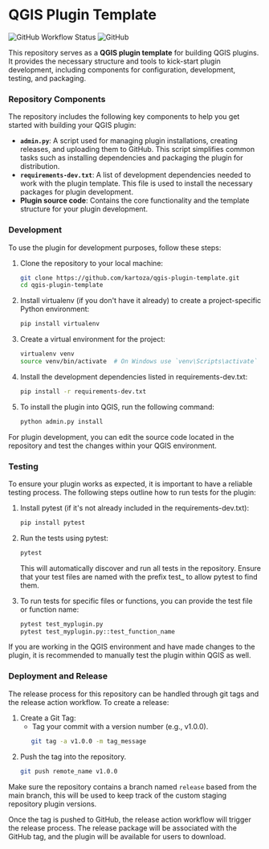 # QGIS Plugin Template

![GitHub Workflow Status](https://img.shields.io/github/actions/workflow/status/kartoza/qgis-plugin-template/ci.yml?branch=master)
![GitHub](https://img.shields.io/github/license/kartoza/qgis-plugin-template)

This repository serves as a **QGIS plugin template** for building QGIS plugins. It provides the necessary structure and tools to kick-start plugin development, including components for configuration, development, testing, and packaging.

### Repository Components

The repository includes the following key components to help you get started with building your QGIS plugin:

- **`admin.py`**: A script used for managing plugin installations, creating releases, and uploading them to GitHub. This script simplifies common tasks such as installing dependencies and packaging the plugin for distribution.
- **`requirements-dev.txt`**: A list of development dependencies needed to work with the plugin template. This file is used to install the necessary packages for plugin development.
- **Plugin source code**: Contains the core functionality and the template structure for your plugin development.

### Development

To use the plugin for development purposes, follow these steps:

1. Clone the repository to your local machine:
   ```bash
   git clone https://github.com/kartoza/qgis-plugin-template.git
   cd qgis-plugin-template
   
2. Install virtualenv (if you don't have it already) to create a project-specific Python environment:
   ```bash 
   pip install virtualenv
   ```
3. Create a virtual environment for the project:
    
    ```bash
    virtualenv venv
    source venv/bin/activate  # On Windows use `venv\Scripts\activate`
    ```

4. Install the development dependencies listed in requirements-dev.txt:
    
    ```bash
    pip install -r requirements-dev.txt
    ```

5. To install the plugin into QGIS, run the following command:
    
    ```bash
    python admin.py install
    ```
For plugin development, you can edit the source code located in the repository and 
test the changes within your QGIS environment.

### Testing
To ensure your plugin works as expected, it is important to have a reliable testing process. The following steps outline how to run tests for the plugin:

1. Install pytest (if it's not already included in the requirements-dev.txt):
    
    ```bash
    pip install pytest
    ```
2. Run the tests using pytest:

    ```bash
    pytest
   ```
   
    This will automatically discover and run all tests in the repository. Ensure that your test files are named with the prefix test_ to allow pytest to find them.
3. To run tests for specific files or functions, you can provide the test file or function name:

    ```bash
    pytest test_myplugin.py
    pytest test_myplugin.py::test_function_name
   ```
   
If you are working in the QGIS environment and have made changes to the plugin, it is recommended to manually test the plugin within QGIS as well.

### Deployment and Release
The release process for this repository can be handled through git tags and the release action workflow.
To create a release:

1. Create a Git Tag:
    - Tag your commit with a version number (e.g., v1.0.0).
   ```bash
      git tag -a v1.0.0 -m tag_message
     ```
2. Push the tag into the repository.
    ```bash 
    git push remote_name v1.0.0
   ```
Make sure the repository contains a branch named `release` based from the main branch, this will be used to keep track of the 
custom staging repository plugin versions.

Once the tag is pushed to GitHub, the release action workflow will trigger the release process. 
The release package will be associated with the GitHub tag, and the plugin will be available for users to download.
